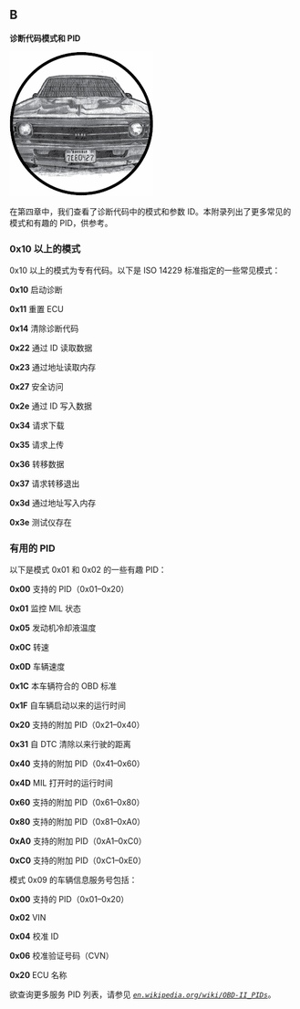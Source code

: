 ## **B**

**诊断代码模式和 PID**

![image](img/common-01.jpg)

在第四章中，我们查看了诊断代码中的模式和参数 ID。本附录列出了更多常见的模式和有趣的 PID，供参考。

### **0x10 以上的模式**

0x10 以上的模式为专有代码。以下是 ISO 14229 标准指定的一些常见模式：

**0x10** 启动诊断

**0x11** 重置 ECU

**0x14** 清除诊断代码

**0x22** 通过 ID 读取数据

**0x23** 通过地址读取内存

**0x27** 安全访问

**0x2e** 通过 ID 写入数据

**0x34** 请求下载

**0x35** 请求上传

**0x36** 转移数据

**0x37** 请求转移退出

**0x3d** 通过地址写入内存

**0x3e** 测试仪存在

### **有用的 PID**

以下是模式 0x01 和 0x02 的一些有趣 PID：

**0x00** 支持的 PID（0x01–0x20）

**0x01** 监控 MIL 状态

**0x05** 发动机冷却液温度

**0x0C** 转速

**0x0D** 车辆速度

**0x1C** 本车辆符合的 OBD 标准

**0x1F** 自车辆启动以来的运行时间

**0x20** 支持的附加 PID（0x21–0x40）

**0x31** 自 DTC 清除以来行驶的距离

**0x40** 支持的附加 PID（0x41–0x60）

**0x4D** MIL 打开时的运行时间

**0x60** 支持的附加 PID（0x61–0x80）

**0x80** 支持的附加 PID（0x81–0xA0）

**0xA0** 支持的附加 PID（0xA1–0xC0）

**0xC0** 支持的附加 PID（0xC1–0xE0）

模式 0x09 的车辆信息服务号包括：

**0x00** 支持的 PID（0x01–0x20）

**0x02** VIN

**0x04** 校准 ID

**0x06** 校准验证号码（CVN）

**0x20** ECU 名称

欲查询更多服务 PID 列表，请参见 *[`en.wikipedia.org/wiki/OBD-II_PIDs`](http://en.wikipedia.org/wiki/OBD-II_PIDs)*。
